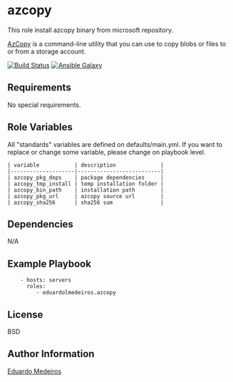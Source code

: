 azcopy
======

This role install azcopy binary from microsoft repository.

[AzCopy](https://docs.microsoft.com/en-us/azure/storage/common/storage-use-azcopy-v10) is a command-line utility that you can use to copy blobs or files to or from a storage account.

[![Build Status](https://github.com/eduardolmedeiros/ansible-role-azcopy/workflows/Molecule/badge.svg)](https://github.com/eduardolmedeiros/ansible-role-azcopy/actions?query=workflow%3AMolecule)
[![Ansible Galaxy](https://img.shields.io/badge/galaxy-eduardolmedeiros.azcopy-blue.svg)](https://galaxy.ansible.com/eduardolmedeiros/azcopy)

Requirements
------------
No special requirements.


Role Variables
--------------

All "standards" variables are defined on defaults/main.yml.
If you want to replace or change some variable, please change on playbook level.

```
| variable           | description              |
|--------------------|--------------------------|
| azcopy_pkg_deps    | package dependencies     |
| azcopy_tmp_install | temp installation folder |
| azcopy_bin_path    | installation path        |
| azcopy_pkg_url     | azcopy source url        |
| azcopy_sha256      | sha256 sum               |
```

Dependencies
------------

N/A

Example Playbook
----------------
```
    - hosts: servers
      roles:
         - eduardolmedeiros.azcopy
```

License
-------

BSD

Author Information
------------------

[Eduardo Medeiros](https://www.emedeiros.me/)
